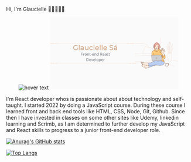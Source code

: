 Hi, I'm Glaucielle 👋🏼👩🏻‍💻

<p align="center">
  <img src="your_relative_path_here" width="350" title="hover text">
  <img src="/assets/images/glaucielleCard.png" width="350" alt="accessibility text">
</p>

I'm React developer whos is passionate about about technology and self-taught. I started 2022 by doing a JavaScript course. During these course I learned front and back end tools like HTML, CSS, Node, Git, Github. Since then I have invested in classes on some other sites like Udemy, linkedin learning and Scrimb, as I am determined to further develop my JavaScript and React skills to progress to a junior front-end developer role.

[![Anurag's GitHub stats](https://github-readme-stats.vercel.app/api?username=glauciellesa)](https://github.com/anuraghazra/github-readme-stats)

[![Top Langs](https://github-readme-stats.vercel.app/api/top-langs/?username=anuraghazra&layout=compact)](https://github.com/anuraghazra/github-readme-stats)
